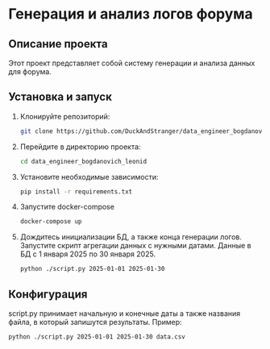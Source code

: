 # Генерация и анализ логов форума

## Описание проекта

Этот проект представляет собой систему генерации и анализа данных для форума.

## Установка и запуск

1. Клонируйте репозиторий:
   ```bash
   git clone https://github.com/DuckAndStranger/data_engineer_bogdanovich_leonid.git
   ```

2. Перейдите в директорию проекта:
   ```bash
   cd data_engineer_bogdanovich_leonid
   ```

3. Установите необходимые зависимости:
   ```bash
   pip install -r requirements.txt
   ```

4. Запустите docker-compose
   ```bash
   docker-compose up
   ```

5. Дождитесь инициализации БД, а также конца генерации логов. Запустите скрипт агрегации данных с нужными датами. 
   Данные в БД с 1 января 2025 по 30 января 2025.
   ```bash
   python ./script.py 2025-01-01 2025-01-30
   ```

## Конфигурация

   script.py принимает начальную и конечные даты а также названия файла, в который запишутся результаты.
   Пример:
   ```bash
   python ./script.py 2025-01-01 2025-01-30 data.csv
   ```
